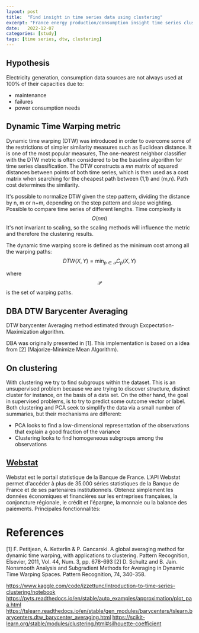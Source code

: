 ```yaml
---
layout: post
title:  "Find insight in time series data using clustering"
excerpt: "France energy production/consumption insight time series clustering"
date:   2022-12-07
categories: [study]
tags: [time series, dtw, clustering]
---
```


## Hypothesis
Electricity generation, consumption data sources are not always used at 100% of their capacities due to:
* maintenance
* failures
* power consumption needs

## Dynamic Time Warping metric

Dynamic time warping (DTW) was introduced in order to overcome some of the restrictions of simpler similarity measures such as Euclidean distance.
It is one of the most popular measures, The one-nearest neighbor classifier with the DTW metric is often considered to be the baseline algorithm for time series classification.
The DTW constructs a *mn* matrix of squared distances between points of both time series, which is then used as a cost matrix when searching for the cheapest path between (1,1) and (m,n). Path cost determines the similarity.

It's possible to normalize DTW given the step pattern, dividing the distance by n, m or n+m, depending on the step pattern and slope weighting.
Possible to compare time series of different lengths.
Time complexity is $$O(nm)$$
It's not invariant to scaling, so the scaling methods will influence the metric and therefore the clustering results.

The dynamic time warping score is defined as the minimum cost among all the warping paths:
$$
DTW(X,Y) = \min_{p \in \mathcal{P}} C_p(X,Y)
$$

where $$\mathcal{P}$$ is the set of warping paths.

## DBA DTW Barycenter Averaging
DTW barycenter Averaging method estimated through Excpectation-Maximization algorithm.

DBA was originally presented in [1]. This implementation is based on a idea from [2] (Majorize-Minimize Mean Algorithm).

## On clustering
With clustering we try to find subgroups within the dataset. This is an unsupervised problem because we are trying to discover structure, distinct cluster for instance, on the basis of a data set. On the other hand, the goal in supervised problems, is to try to predict some outcome vector or label.
Both clustering and PCA seek to simplify the data via a small number of summaries, but their mechanisms are different:
* PCA looks to find a low-dimensional representation of the observations that explain a good fraction of the variance
* Clustering looks to find homogeneous subgroups among the observations 



## [Webstat](https://api.gouv.fr/les-api/webstat)
Webstat est le portail statistique de la Banque de France. L'API Webstat permet d'accéder à plus de 35.000 séries statistiques de la Banque de France et de ses partenaires institutionnels. Obtenez simplement les données économiques et financières sur les entreprises françaises, la conjoncture régionale, le crédit et l'épargne, la monnaie ou la balance des paiements. Principales fonctionnalités:

# References
[1]	F. Petitjean, A. Ketterlin & P. Gancarski. A global averaging method for dynamic time warping, with applications to clustering. Pattern Recognition, Elsevier, 2011, Vol. 44, Num. 3, pp. 678-693
[2]	D. Schultz and B. Jain. Nonsmooth Analysis and Subgradient Methods for Averaging in Dynamic Time Warping Spaces. Pattern Recognition, 74, 340-358.

https://www.kaggle.com/code/izzettunc/introduction-to-time-series-clustering/notebook
https://pyts.readthedocs.io/en/stable/auto_examples/approximation/plot_paa.html
https://tslearn.readthedocs.io/en/stable/gen_modules/barycenters/tslearn.barycenters.dtw_barycenter_averaging.html
https://scikit-learn.org/stable/modules/clustering.html#silhouette-coefficient
